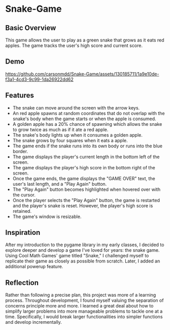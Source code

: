 # Snake-Game
## Basic Overview
This game allows the user to play as a green snake that grows as it eats red apples. The game tracks the user's high score and current score.
## Demo









https://github.com/carsonmdd/Snake-Game/assets/130185711/1a9e10de-f3a1-4cd3-9c99-1da26922dd62










## Features
- The snake can move around the screen with the arrow keys.
- An red apple spawns at random coordinates that do not overlap with the snake's body when the game starts or when the apple is consumed.
- A golden apple has a 20% chance of spawning which allows the snake to grow twice as much as if it ate a red apple.
- The snake's body lights up when it consumes a golden apple.
- The snake grows by four squares when it eats a apple.
- The game ends if the snake runs into its own body or runs into the blue border.
- The game displays the player's current length in the bottom left of the screen.
- The game displays the player's high score in the bottom right of the screen.
- Once the game ends, the game displays the "GAME OVER" text, the user's last length, and a "Play Again" button.
- The "Play Again" button becomes highlighted when hovered over with the cursor.
- Once the player selects the "Play Again" button, the game is restarted and the player's snake is reset. However, the player's high score is retained.
- The game's window is resizable.

## Inspiration
After my introduction to the pygame library in my early classes, I decided to explore deeper and develop a game I've loved for years: the snake game. Using Cool Math Games' game titled "Snake," I challenged myself to replicate their game as closely as possible from scratch. Later, I added an additional powerup feature.
## Reflection
Rather than following a precise plan, this project was more of a learning process. Throughout development, I found myself valuing the separation of concerns principle more and more. I learned a great deal about how to simplify larger problems into more manageable problems to tackle one at a time. Specifically, I would break larger functionalities into simpler functions and develop incrementally.

